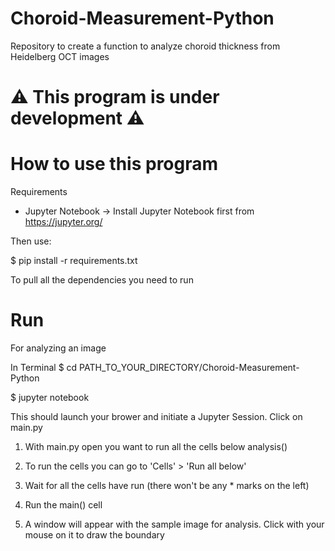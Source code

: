 # Choroid-Measurement-Python
 Repository to create a function to analyze choroid thickness from Heidelberg OCT images



#  ⚠️ This program is under development ⚠️

# How to use this program

Requirements
- Jupyter Notebook -> Install Jupyter Notebook first from https://jupyter.org/

Then use:

$ pip install -r requirements.txt

To pull all the dependencies you need to run

# Run
For analyzing an image

In Terminal
$ cd PATH_TO_YOUR_DIRECTORY/Choroid-Measurement-Python

$ jupyter notebook

This should launch your brower and initiate a Jupyter Session. Click on main.py

1. With main.py open you want to run all the cells below analysis() 

2. To run the cells you can go to 'Cells' > 'Run all below'

3. Wait for all the cells have run (there won't be any * marks on the left)

4. Run the main() cell

5. A window will appear with the sample image for analysis. Click with your mouse on it to draw the boundary
